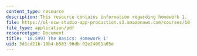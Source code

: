 ```yaml
---
content_type: resource
description: This resource contains information regarding homework 1.
file: https://ol-ocw-studio-app-production.s3.amazonaws.com/courses/18-s997-introduction-to-matlab-programming-fall-2011/3d1cd21b18b4b58396db02e24061a05e_MIT18_S997F11_Homework_1.pdf
file_type: application/pdf
resourcetype: Document
title: '18.S997 The Basics: Homework 1'
uid: 3d1cd21b-18b4-b583-96db-02e24061a05e
---
```


